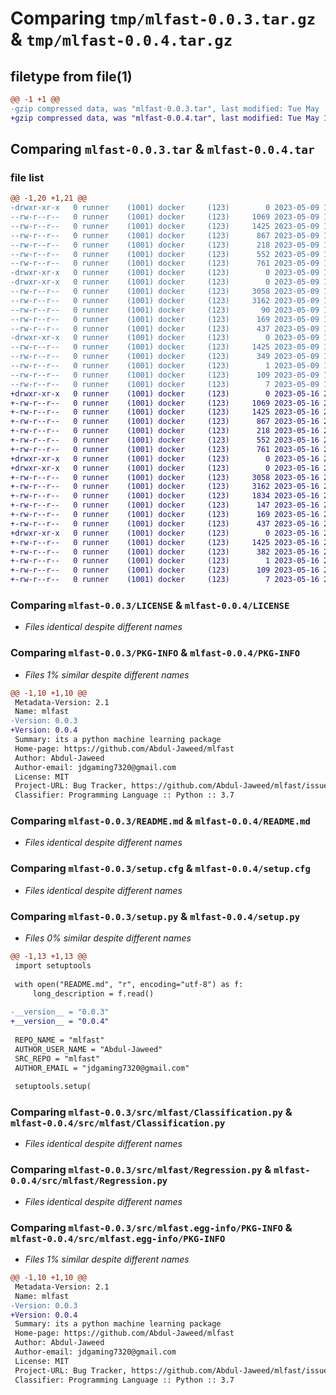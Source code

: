 # Comparing `tmp/mlfast-0.0.3.tar.gz` & `tmp/mlfast-0.0.4.tar.gz`

## filetype from file(1)

```diff
@@ -1 +1 @@
-gzip compressed data, was "mlfast-0.0.3.tar", last modified: Tue May  9 17:55:47 2023, max compression
+gzip compressed data, was "mlfast-0.0.4.tar", last modified: Tue May 16 20:48:20 2023, max compression
```

## Comparing `mlfast-0.0.3.tar` & `mlfast-0.0.4.tar`

### file list

```diff
@@ -1,20 +1,21 @@
-drwxr-xr-x   0 runner    (1001) docker     (123)        0 2023-05-09 17:55:47.053438 mlfast-0.0.3/
--rw-r--r--   0 runner    (1001) docker     (123)     1069 2023-05-09 17:54:47.000000 mlfast-0.0.3/LICENSE
--rw-r--r--   0 runner    (1001) docker     (123)     1425 2023-05-09 17:55:47.053438 mlfast-0.0.3/PKG-INFO
--rw-r--r--   0 runner    (1001) docker     (123)      867 2023-05-09 17:54:47.000000 mlfast-0.0.3/README.md
--rw-r--r--   0 runner    (1001) docker     (123)      218 2023-05-09 17:54:47.000000 mlfast-0.0.3/pyproject.toml
--rw-r--r--   0 runner    (1001) docker     (123)      552 2023-05-09 17:55:47.053438 mlfast-0.0.3/setup.cfg
--rw-r--r--   0 runner    (1001) docker     (123)      761 2023-05-09 17:54:47.000000 mlfast-0.0.3/setup.py
-drwxr-xr-x   0 runner    (1001) docker     (123)        0 2023-05-09 17:55:47.053438 mlfast-0.0.3/src/
-drwxr-xr-x   0 runner    (1001) docker     (123)        0 2023-05-09 17:55:47.053438 mlfast-0.0.3/src/mlfast/
--rw-r--r--   0 runner    (1001) docker     (123)     3058 2023-05-09 17:54:47.000000 mlfast-0.0.3/src/mlfast/Classification.py
--rw-r--r--   0 runner    (1001) docker     (123)     3162 2023-05-09 17:54:47.000000 mlfast-0.0.3/src/mlfast/Regression.py
--rw-r--r--   0 runner    (1001) docker     (123)       90 2023-05-09 17:54:47.000000 mlfast-0.0.3/src/mlfast/__init__.py
--rw-r--r--   0 runner    (1001) docker     (123)      169 2023-05-09 17:54:47.000000 mlfast-0.0.3/src/mlfast/custom_exception.py
--rw-r--r--   0 runner    (1001) docker     (123)      437 2023-05-09 17:54:47.000000 mlfast-0.0.3/src/mlfast/logger.py
-drwxr-xr-x   0 runner    (1001) docker     (123)        0 2023-05-09 17:55:47.053438 mlfast-0.0.3/src/mlfast.egg-info/
--rw-r--r--   0 runner    (1001) docker     (123)     1425 2023-05-09 17:55:47.000000 mlfast-0.0.3/src/mlfast.egg-info/PKG-INFO
--rw-r--r--   0 runner    (1001) docker     (123)      349 2023-05-09 17:55:47.000000 mlfast-0.0.3/src/mlfast.egg-info/SOURCES.txt
--rw-r--r--   0 runner    (1001) docker     (123)        1 2023-05-09 17:55:47.000000 mlfast-0.0.3/src/mlfast.egg-info/dependency_links.txt
--rw-r--r--   0 runner    (1001) docker     (123)      109 2023-05-09 17:55:47.000000 mlfast-0.0.3/src/mlfast.egg-info/requires.txt
--rw-r--r--   0 runner    (1001) docker     (123)        7 2023-05-09 17:55:47.000000 mlfast-0.0.3/src/mlfast.egg-info/top_level.txt
+drwxr-xr-x   0 runner    (1001) docker     (123)        0 2023-05-16 20:48:20.049194 mlfast-0.0.4/
+-rw-r--r--   0 runner    (1001) docker     (123)     1069 2023-05-16 20:47:18.000000 mlfast-0.0.4/LICENSE
+-rw-r--r--   0 runner    (1001) docker     (123)     1425 2023-05-16 20:48:20.049194 mlfast-0.0.4/PKG-INFO
+-rw-r--r--   0 runner    (1001) docker     (123)      867 2023-05-16 20:47:18.000000 mlfast-0.0.4/README.md
+-rw-r--r--   0 runner    (1001) docker     (123)      218 2023-05-16 20:47:18.000000 mlfast-0.0.4/pyproject.toml
+-rw-r--r--   0 runner    (1001) docker     (123)      552 2023-05-16 20:48:20.049194 mlfast-0.0.4/setup.cfg
+-rw-r--r--   0 runner    (1001) docker     (123)      761 2023-05-16 20:47:18.000000 mlfast-0.0.4/setup.py
+drwxr-xr-x   0 runner    (1001) docker     (123)        0 2023-05-16 20:48:20.045194 mlfast-0.0.4/src/
+drwxr-xr-x   0 runner    (1001) docker     (123)        0 2023-05-16 20:48:20.049194 mlfast-0.0.4/src/mlfast/
+-rw-r--r--   0 runner    (1001) docker     (123)     3058 2023-05-16 20:47:18.000000 mlfast-0.0.4/src/mlfast/Classification.py
+-rw-r--r--   0 runner    (1001) docker     (123)     3162 2023-05-16 20:47:18.000000 mlfast-0.0.4/src/mlfast/Regression.py
+-rw-r--r--   0 runner    (1001) docker     (123)     1834 2023-05-16 20:47:18.000000 mlfast-0.0.4/src/mlfast/Text_preprocessing.py
+-rw-r--r--   0 runner    (1001) docker     (123)      147 2023-05-16 20:47:18.000000 mlfast-0.0.4/src/mlfast/__init__.py
+-rw-r--r--   0 runner    (1001) docker     (123)      169 2023-05-16 20:47:18.000000 mlfast-0.0.4/src/mlfast/custom_exception.py
+-rw-r--r--   0 runner    (1001) docker     (123)      437 2023-05-16 20:47:18.000000 mlfast-0.0.4/src/mlfast/logger.py
+drwxr-xr-x   0 runner    (1001) docker     (123)        0 2023-05-16 20:48:20.049194 mlfast-0.0.4/src/mlfast.egg-info/
+-rw-r--r--   0 runner    (1001) docker     (123)     1425 2023-05-16 20:48:20.000000 mlfast-0.0.4/src/mlfast.egg-info/PKG-INFO
+-rw-r--r--   0 runner    (1001) docker     (123)      382 2023-05-16 20:48:20.000000 mlfast-0.0.4/src/mlfast.egg-info/SOURCES.txt
+-rw-r--r--   0 runner    (1001) docker     (123)        1 2023-05-16 20:48:20.000000 mlfast-0.0.4/src/mlfast.egg-info/dependency_links.txt
+-rw-r--r--   0 runner    (1001) docker     (123)      109 2023-05-16 20:48:20.000000 mlfast-0.0.4/src/mlfast.egg-info/requires.txt
+-rw-r--r--   0 runner    (1001) docker     (123)        7 2023-05-16 20:48:20.000000 mlfast-0.0.4/src/mlfast.egg-info/top_level.txt
```

### Comparing `mlfast-0.0.3/LICENSE` & `mlfast-0.0.4/LICENSE`

 * *Files identical despite different names*

### Comparing `mlfast-0.0.3/PKG-INFO` & `mlfast-0.0.4/PKG-INFO`

 * *Files 1% similar despite different names*

```diff
@@ -1,10 +1,10 @@
 Metadata-Version: 2.1
 Name: mlfast
-Version: 0.0.3
+Version: 0.0.4
 Summary: its a python machine learning package
 Home-page: https://github.com/Abdul-Jaweed/mlfast
 Author: Abdul-Jaweed
 Author-email: jdgaming7320@gmail.com
 License: MIT
 Project-URL: Bug Tracker, https://github.com/Abdul-Jaweed/mlfast/issues
 Classifier: Programming Language :: Python :: 3.7
```

### Comparing `mlfast-0.0.3/README.md` & `mlfast-0.0.4/README.md`

 * *Files identical despite different names*

### Comparing `mlfast-0.0.3/setup.cfg` & `mlfast-0.0.4/setup.cfg`

 * *Files identical despite different names*

### Comparing `mlfast-0.0.3/setup.py` & `mlfast-0.0.4/setup.py`

 * *Files 0% similar despite different names*

```diff
@@ -1,13 +1,13 @@
 import setuptools
 
 with open("README.md", "r", encoding="utf-8") as f:
     long_description = f.read()
 
-__version__ = "0.0.3"
+__version__ = "0.0.4"
 
 REPO_NAME = "mlfast"
 AUTHOR_USER_NAME = "Abdul-Jaweed"
 SRC_REPO = "mlfast"
 AUTHOR_EMAIL = "jdgaming7320@gmail.com"
 
 setuptools.setup(
```

### Comparing `mlfast-0.0.3/src/mlfast/Classification.py` & `mlfast-0.0.4/src/mlfast/Classification.py`

 * *Files identical despite different names*

### Comparing `mlfast-0.0.3/src/mlfast/Regression.py` & `mlfast-0.0.4/src/mlfast/Regression.py`

 * *Files identical despite different names*

### Comparing `mlfast-0.0.3/src/mlfast.egg-info/PKG-INFO` & `mlfast-0.0.4/src/mlfast.egg-info/PKG-INFO`

 * *Files 1% similar despite different names*

```diff
@@ -1,10 +1,10 @@
 Metadata-Version: 2.1
 Name: mlfast
-Version: 0.0.3
+Version: 0.0.4
 Summary: its a python machine learning package
 Home-page: https://github.com/Abdul-Jaweed/mlfast
 Author: Abdul-Jaweed
 Author-email: jdgaming7320@gmail.com
 License: MIT
 Project-URL: Bug Tracker, https://github.com/Abdul-Jaweed/mlfast/issues
 Classifier: Programming Language :: Python :: 3.7
```

